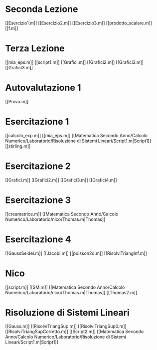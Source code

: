 # Seconda Lezione
[[Esercizio1.m]]
[[Esercizio2.m]]
[[Esercizio3.m]]
[[prodotto_scalare.m]]
[[f.m]]

# Terza Lezione
[[mia_eps.m]]
[[script1.m]]
[[Grafici.m]]
[[Grafici2.m]]
[[Grafici3.m]]
[[Grafici3.m]]

# Autovalutazione 1
[[Prova.m]]

# Esercitazione 1
[[calcolo_exp.m]]
[[mia_eps.m]]
[[Matematica Secondo Anno/Calcolo Numerico/Laboratorio/Risoluzione di Sistemi Lineari/Script1.m|Script1]]
[[stirling.m]]

# Esercitazione 2
[[Grafici.m]]
[[Grafici2.m]]
[[Grafici3.m]]
[[Grafici4.m]]

# Esercitazione 3
[[creamatrice.m]]
[[Matematica Secondo Anno/Calcolo Numerico/Laboratorio/nico/Thomas.m|Thomas]]

# Esercitazione 4
[[GaussSeidel.m]]
[[Jacobi.m]]
[[poisson2d.m]]
[[RisolviTriangInf.m]]

# Nico
[[script.m]]
[[SM.m]]
[[Matematica Secondo Anno/Calcolo Numerico/Laboratorio/nico/Thomas.m|Thomas]]
[[Thomas2.m]]

# Risoluzione di Sistemi Lineari
[[Gauss.m]]
[[RisolviTriangSup.m]]
[[RisolviTriangSup0.m]]
[[RisolviTriangSupCorretto.m]]
[[Script2.m]]
[[Matematica Secondo Anno/Calcolo Numerico/Laboratorio/Risoluzione di Sistemi Lineari/Script1.m|Script1]]